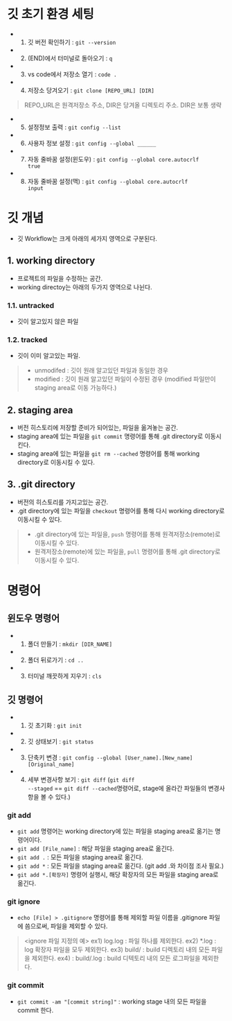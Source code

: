# 깃 초기 환경 세팅
- 1. 깃 버전 확인하기 : <code>git --version</code>
- 2. (END)에서 터미널로 돌아오기 : <code>q</code>
- 3. vs code에서 저장소 열기 : <code>code .</code>
- 4. 저장소 당겨오기 : <code>git clone [REPO_URL] [DIR]</code> 
> REPO_URL은 원격저장소 주소, DIR은 당겨올 디렉토리 주소. DIR은 보통 생략
- 5. 설정정보 출력 : <code>git config --list</code>
- 6. 사용자 정보 설정 : <code>git config --global ______</code>
- 7. 자동 줄바꿈 설정(윈도우) : <code>git config --global core.autocrlf true</code>
- 8. 자동 줄바꿈 설정(맥) : <code>git config --global core.autocrlf input</code>


# 깃 개념
- 깃 Workflow는 크게 아래의 세가지 영역으로 구분된다.
## 1. working directory
- 프로젝트의 파일을 수정하는 공간.
- working directoy는 아래의 두가지 영역으로 나뉜다.

### 1.1. untracked
- 깃이 알고있지 않은 파일
### 1.2. tracked
- 깃이 이미 알고있는 파일.
> * unmodifed : 깃이 원래 알고있던 파일과 동일한 경우
> * modified : 깃이 원래 알고있던 파일이 수정된 경우 (modified 파일만이 staging area로 이동 가능하다.)

## 2. staging area
- 버전 히스토리에 저장할 준비가 되어있는, 파일을 옮겨놓는 공간.
- staging area에 있는 파일을 <code>git commit</code> 명령어를 통해 .git directory로 이동시킨다.
- staging area에 있는 파일을 <code>git rm --cached</code> 명령어를 통해 working directory로 이동시킬 수 있다.

## 3. .git directory
- 버전의 히스토리를 가지고있는 공간.
- .git directory에 있는 파일을 <code>checkout</code> 명령어를 통해 다시 working directory로 이동시킬 수 있다.
> * .git directory에 있는 파일을, <code>push</code> 명령어를 통해 원격저장소(remote)로 이동시킬 수 있다.
> * 원격저장소(remote)에 있는 파일을, <code>pull</code> 명령어를 통해 .git directory로 이동시킬 수 있다.


# 명령어

## 윈도우 명령어
- 1. 폴더 만들기 : <code>mkdir [DIR_NAME]</code>
- 2. 폴더 뒤로가기 : <code>cd ..</code>
- 3. 터미널 깨끗하게 지우기 : <code>cls</code>

## 깃 명령어
- 1. 깃 초기화 : <code>git init</code>
- 2. 깃 상태보기 : <code>git status</code>
- 3. 단축키 변경 : <code>git config --global [User_name].[New_name] [Original_name]</code>
- 4. 세부 변경사항 보기 : <code>git diff</code>
(<code>git diff --staged</code> == <code>git diff --cached</code>명령어로, stage에 올라간 파일들의 변경사항을 볼 수 있다.)

### git add
- <code>git add</code> 명령어는 working directory에 있는 파일을 staging area로 옮기는 명령어이다.
- <code>git add [File_name]</code> : 해당 파일을 staging area로 옮긴다.
- <code>git add .</code> : 모든 파일을 staging area로 옮긴다.
- <code>git add *</code> : 모든 파일을 staging area로 옮긴다. 
(git add .와 차이점 조사 필요.)
- <code>git add *.[확장자]</code> 명령어 실행시, 해당 확장자의 모든 파일을 staging area로 옮긴다.

### git ignore
- <code>echo [File] > .gitignore</code> 명령어를 통해 제외할 파일 이름을 .gitignore 파일에 씀으로써, 파일을 제외할 수 있다.
> <ignore 파일 지정의 예>
> ex1) log.log : 파일 하나를 제외한다.
> ex2) *.log : log 확장자 파일을 모두 제외한다.
> ex3) build/ : build 디렉토리 내의 모든 파일을 제외한다.
> ex4) : build/.log : build 디텍토리 내의 모든 로그파일을 제외한다. 

### git commit
- <code>git commit -am "[commit string]"</code> : working stage 내의 모든 파일을 commit 한다.